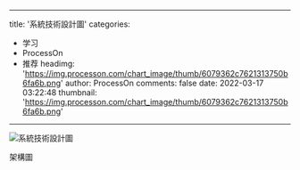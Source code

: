 
---
title: '系統技術設計圖'
categories: 
 - 学习
 - ProcessOn
 - 推荐
headimg: 'https://img.processon.com/chart_image/thumb/6079362c7621313750b6fa6b.png'
author: ProcessOn
comments: false
date: 2022-03-17 03:22:48
thumbnail: 'https://img.processon.com/chart_image/thumb/6079362c7621313750b6fa6b.png'
---

<div>   
<img class="thumb" alt="系統技術設計圖" src="https://img.processon.com/chart_image/thumb/6079362c7621313750b6fa6b.png" referrerpolicy="no-referrer">
<p>架構圖</p>  
</div>
            